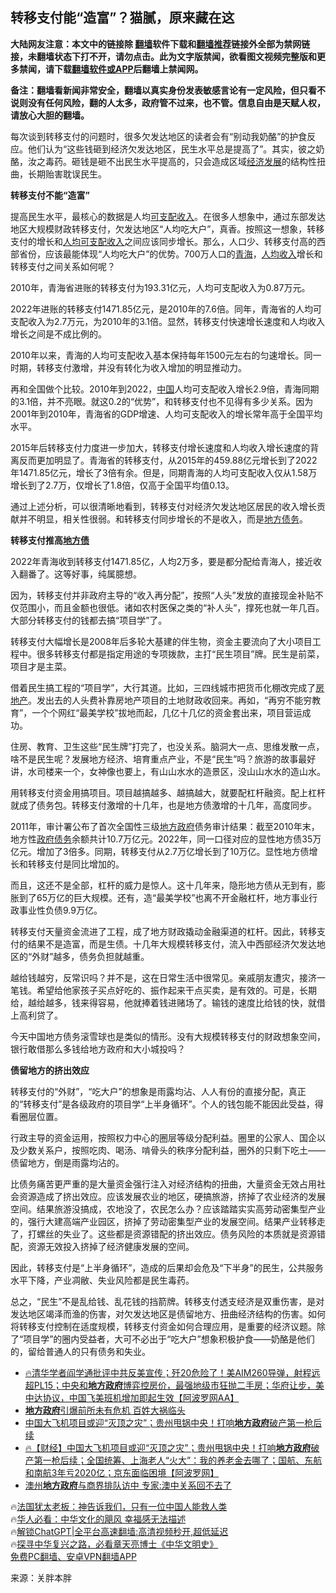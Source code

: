  <!-- 面包屑导航 --> <h2>转移支付能“造富”？猫腻，原来藏在这</h2> <p class="notice"><b>大陆网友注意：本文中的链接除 <a href="https://github.com/bannedbook/fanqiang" >翻墙</a>软件下载和<a href="https://github.com/killgcd/justmysocks/blob/master/README.md">翻墙推荐</a>链接外全部为禁网链接，未翻墙状态下打不开，请勿点击。此为文字版禁闻，欲看图文视频完整版和更多禁闻，请下载<a href="https://github.com/bannedbook/fanqiang">翻墙软件或APP</a>后翻墙上禁闻网。</p><p>备注：翻墙看新闻非常安全，翻墙以真实身份发表敏感言论有一定风险，但只看不说则没有任何风险，翻的人太多，政府管不过来，也不管。信息自由是天赋人权，请放心大胆的翻墙。</b></p>  <div class="entry"> <p>每次谈到转移支付的问题时，很多欠发达地区的读者会有“别动我奶酪”的护食反应。他们认为“这些钱砸到经济欠发达地区，民生水平总是提高了”。其实，彼之奶酪，汝之毒药。砸钱是砸不出民生水平提高的，只会造成区域<span class='wp_keywordlink'><a href="https://www.bannedbook.org/forum2/topic869.html" title="宪政、法治和经济发展——走向市场经济的制度保障" target="_blank">经济发展</a></span>的结构性扭曲，长期贻害耽误民生。</p> <p><strong>转移支付不能“造富”</strong></p> <p>提高民生水平，最核心的数据是人均<a href="https://www.bannedbook.org/bnews/tag/%E5%8F%AF%E6%94%AF%E9%85%8D%E6%94%B6%E5%85%A5/" class="st_tag internal_tag" rel="tag" title="标签 可支配收入 下的日志">可支配收入</a>。在很多人想象中，通过东部发达地区大规模财政转移支付，欠发达地区“人均吃大户”，真香。按照这一想象，转移支付的增长和<a href="https://www.bannedbook.org/bnews/tag/%E4%BA%BA%E5%9D%87%E5%8F%AF%E6%94%AF%E9%85%8D%E6%94%B6%E5%85%A5/" class="st_tag internal_tag" rel="tag" title="标签 人均可支配收入 下的日志">人均可支配收入</a>之间应该同步增长。那么，人口少、转移支付高的西部省份，应该最能体现“人均吃大户”的优势。700万人口的<a href="https://www.bannedbook.org/bnews/tag/%e9%9d%92%e6%b5%b7/" class="st_tag internal_tag" rel="tag" title="标签 青海 下的日志">青海</a>，<a href="https://www.bannedbook.org/bnews/tag/%E4%BA%BA%E5%9D%87%E6%94%B6%E5%85%A5/" class="st_tag internal_tag" rel="tag" title="标签 人均收入 下的日志">人均收入</a>增长和转移支付之间关系如何呢？</p> <p>2010年，青海省进账的转移支付为193.31亿元，人均可支配收入为0.87万元。</p> <p>2022年进账的转移支付1471.85亿元，是2010年的7.6倍。同年，青海省的人均可支配收入为2.7万元，为2010年的3.1倍。显然，转移支付快速增长速度和人均收入增长之间是不成比例的。</p> <p>2010年以来，青海的人均可支配收入基本保持每年1500元左右的匀速增长。同一时期，转移支付激增，并没有转化为收入增加的明显推动力。</p> <p>再和全国做个比较。2010年到2022，<span class='wp_keywordlink_affiliate'><a href="https://www.bannedbook.org/" title="中国" target="_blank">中国</a></span>人均可支配收入增长2.9倍，青海同期的3.1倍，并不亮眼。就这0.2的“优势”，和转移支付也不见得有多少关系。因为2001年到2010年，青海省的GDP增速、人均可支配收入的增长常年高于全国平均水平。</p> <p>2015年后转移支付力度进一步加大，转移支付增长速度和人均收入增长速度的背离反而更加明显了。青海省的转移支付，从2015年的459.88亿元增长到了2022年1471.85亿元，增长了3倍有余。但是，同期青海的人均可支配收入仅从1.58万增长到了2.7万，仅增长了1.8倍，仅高于全国平均值0.13。</p> <p>通过上述分析，可以很清晰地看到，转移支付对经济欠发达地区居民的收入增长贡献并不明显，相关性很弱。和转移支付同步增长的不是收入，而是<a href="https://www.bannedbook.org/bnews/tag/%E5%9C%B0%E6%96%B9%E5%80%BA%E5%8A%A1/" class="st_tag internal_tag" rel="tag" title="标签 地方债务 下的日志">地方债务</a>。</p> <p><strong>转移支付推高<a href="https://www.bannedbook.org/bnews/tag/%E5%9C%B0%E6%96%B9%E5%80%BA/" class="st_tag internal_tag" rel="tag" title="标签 地方债 下的日志">地方债</a></strong></p> <p>2022年青海收到转移支付1471.85亿，人均2万多，要是都分配给青海人，接近收入翻番了。这等好事，纯属臆想。</p> <p>因为，转移支付并非政府主导的“收入再分配”，按照“人头”发放的直接现金补贴不仅范围小，而且金额也很低。诸如农村医保之类的“补人头”，撑死也就一年几百。大部分转移支付的钱都去搞“项目学”了。</p> <p>转移支付大幅增长是2008年后多轮大基建的伴生物，资金主要流向了大小项目工程中。很多转移支付都是指定用途的专项拨款，主打“民生项目”牌。民生是前菜，项目才是主菜。</p> <p>借着民生搞工程的“项目学”，大行其道。比如，三四线城市把货币化棚改完成了<a href="https://www.bannedbook.org/bnews/tag/%e6%88%bf%e5%9c%b0%e4%ba%a7/" class="st_tag internal_tag" rel="tag" title="标签 房地产 下的日志">房地产</a>。发出去的人头费补靠房地产项目的土地财政收回来。再如，“再穷不能穷教育”，一个个网红“最美学校”拔地而起，几亿十几亿的资金套出来，项目营运成功。</p>  <p>住房、教育、卫生这些“民生牌”打完了，也没关系。脑洞大一点、思维发散一点，啥不是民生呢？发展地方经济、培育重点产业，不是“民生”吗？旅游的故事最好讲，水司楼来一个，女神像也要上，有山山水水的造景区，没山山水水的造山水。</p> <p>用转移支付资金用搞项目。项目越搞越多、越搞越大，就要配杠杆融资。配上杠杆就成了债务包。转移支付激增的十几年，也是地方债激增的十几年，高度同步。</p> <p>2011年，审计署公布了首次全国性三级<a href="https://www.bannedbook.org/bnews/tag/%E5%9C%B0%E6%96%B9%E6%94%BF%E5%BA%9C/" class="st_tag internal_tag" rel="tag" title="标签 地方政府 下的日志">地方政府</a>债务审计结果：截至2010年末，地方性<a href="https://www.bannedbook.org/bnews/tag/%E6%94%BF%E5%BA%9C%E5%80%BA%E5%8A%A1/" class="st_tag internal_tag" rel="tag" title="标签 政府债务 下的日志">政府债务</a>余额共计10.7万亿元。2022年，同一口径对应的显性地方债35万亿元。增加了3倍多。同期，转移支付从2.7万亿增长到了10万亿。显性地方债增长和转移支付是同比增加的。</p> <p>而且，这还不是全部，杠杆的威力是惊人。这十几年来，隐形地方债从无到有，膨胀到了65万亿的巨大规模。还有，造“最美学校”也离不开金融杠杆，地方事业行政事业性负债9.9万亿。</p> <p>转移支付天量资金流进了工程，成了地方财政撬动金融渠道的杠杆。因此，转移支付的结果不是造富，而是生债。十几年大规模转移支付，流入中西部经济欠发达地区的“外财”越多，债务负担就越重。</p> <p>越给钱越穷，反常识吗？并不是，这在日常生活中很常见。亲戚朋友遭灾，接济一笔钱。希望给他家孩子买点好吃的、振作起来干点买卖，是有效的。可是，长期给，越给越多，钱来得容易，他就捧着钱进赌场了。输钱的速度比给钱的快，就借上高利贷了。</p> <p>今天中国地方债务滚雪球也是类似的情形。没有大规模转移支付的财政想象空间，银行敢借那么多钱给地方政府和大小城投吗？</p>  <p><strong>债留地方的挤出效应</strong></p> <p>转移支付的“外财”，“吃大户”的想象是雨露均沾、人人有份的直接分配，真正的“转移支付”是各级政府的项目学“上半身循环”。个人的钱包能不能因此受益，得看圈层位置。</p> <p>行政主导的资金运用，按照权力中心的圈层等级分配利益。圈里的公家人、国企以及少数关系户，按照吃肉、喝汤、啃骨头的秩序分配利益，圈外的只剩下吃土——债留地方，倒是雨露均沾的。</p> <p>比债务痛苦更严重的是大量资金强行注入对经济结构的扭曲，大量资金无效占用社会资源造成了挤出效应。应该发展农业的地区，硬搞旅游，挤掉了农业经济的发展空间。结果旅游没搞成，农地没了，农民怎么办？应该踏踏实实高劳动密集型产业的，强行大建高端产业园区，挤掉了劳动密集型产业的发展空间。结果产业转移走了，打螺丝的失业了。这些都是资源错配的挤出效应。债务风险的本质就是资源错配，资源无效投入挤掉了经济健康发展的空间。</p> <p>因此，转移支付是“上半身循环”，造成的后果却会危及“下半身”的民生，公共服务水平下降，产业凋敝、失业风险都是民生毒药。</p> <p>总之，“民生”不是乱给钱、乱花钱的挡箭牌。转移支付透支经济是双重伤害，是对发达地区竭泽而渔的伤害，对欠发达地区是债留地方、扭曲经济结构的伤害。如何将转移支付控制在适度规模，转移支付资金如何合理应用，是重要的经济议题。除了“项目学”的圈内受益者，大可不必出于“吃大户”想象积极护食——奶酪是他们的，留给普通人的只有债务和失业。</p> <!--<div id="taboola-mid-1"></div>--><ul class='op-related-articles' title='相关阅读'> <li><a href='https://www.bannedbook.org/bnews/bannedvideo/20230505/1880384.html' target='_blank'>🔥清华学者阎学通批评中共反美宣传；歼20危险了！美AIM260导弹，射程远超PL15；中央和<b>地方政府</b>博弈控房价，最强地级市狂抛二手房；华府让步，美中达协议，中国飞美班机增加即起生效【阿波罗网AA】</a></li> <li><a href='https://www.bannedbook.org/bnews/baitai/20230429/1877980.html' target='_blank'><b>地方政府</b>引爆前所未有危机 百姓大祸临头</a></li> <li><a href='https://www.bannedbook.org/bnews/topimagenews/20230426/1876898.html' target='_blank'>中国大飞机项目或迎“灭顶之灾”；贵州甩锅中央！打响<b>地方政府</b>破产第一枪后续</a></li> <li><a href='https://www.bannedbook.org/bnews/bannedvideo/20230425/1876448.html' target='_blank'>🔥【财经】中国大飞机项目或迎“灭顶之灾”；贵州甩锅中央！打响<b>地方政府</b>破产第一枪后续；全国统筹、上海老人“火大”：我的养老金去哪了；国航、东航和南航3年亏2020亿；京东面临困境【阿波罗网】</a></li> <li><a href='https://www.bannedbook.org/bnews/comments/20230423/1875639.html' target='_blank'>澳州<b>地方政府</b>与商界排队访中 专家:澳中关系回不去了</a></li> </ul> <p class="texttj"> 🔥<a href="https://www.bannedbook.org/bnews/ssgc/20230219/1850782.html" target="_blank">法国犹太老板：神告诉我们，只有一位中国人能救人类</a><br/> 🔥<a href="https://www.bannedbook.org/bnews/comments/20220220/1694796.html" target="_blank">华人必看：中华文化的飓风 幸福感无法描述</a><br/> 🔥<a href="https://github.com/bannedbook/fanqiang/wiki/V2ray%E6%9C%BA%E5%9C%BA" target="_blank">解锁ChatGPT|全平台高速翻墙:高清视频秒开,超低延迟</a><br/> 🔥<a href="https://www.bannedbook.org/bnews/comments/20220808/1768773.html" target="_blank">探寻中华复兴之路，必看章天亮博士《中华文明史》</a><br/> <a href="https://github.com/bannedbook/fanqiang/wiki/%E7%A6%81%E9%97%BB%E7%BD%91%E5%AE%89%E5%8D%93%E7%BF%BB%E5%A2%99%E6%96%B0%E9%97%BBAPP" target="_blank">免费PC翻墙、安卓VPN翻墙APP</a><br/> </p> <p class="src-info">来源：关胖本胖 </p><a name='sharetosocial'></a> <div style="margin-bottom:5px;padding-bottom:5px;clear:both"> <div id="archive-pix-1" class="banner-ads"> <!-- AuctionX Display platform tag START --> <div id="27602x728x90x621x_ADSLOT1" clicktrack="%%CLICK_URL_ESC%%"></div>  <!-- AuctionX Display platform tag END --> </div> <div id="archive-pix-2" class="banner-ads"> <!-- AuctionX Display platform tag START --> <div id="27556x300x250x621x_ADSLOT1" clicktrack="%%CLICK_URL_ESC%%" style="margin:0 auto;text-align:center"></div>  <!-- AuctionX Display platform tag END --> </div> </div>  <div id="archive-pix-1" class="banner-ads"> <!-- AuctionX Display platform tag START --> <div id="27603x728x90x621x_ADSLOT1" clicktrack="%%CLICK_URL_ESC%%"></div>  <!-- AuctionX Display platform tag END --> </div> </div><!--END ENTRY--> 
